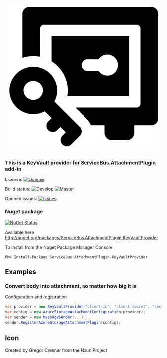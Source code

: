 ![Icon](https://github.com/SeanFeldman/ServiceBus.AttachmentPlugin.KeyVaultProvider/blob/master/images/project-icon.png)

### This is a KeyVault provider for  [ServiceBus.AttachmentPlugin](https://github.com/SeanFeldman/ServiceBus.AttachmentPlugin) add-in

License: [![License](https://img.shields.io/github/license/mashape/apistatus.svg)](https://github.com/SeanFeldman/ServiceBus.AttachmentPlugin.KeyVaultProvider/blob/master/LICENSE)

Build status: [![Develop](https://img.shields.io/appveyor/ci/seanfeldman/ServiceBus-AttachmentPlugin-KeyVaultProvider/master.svg?style=flat-square)](https://ci.appveyor.com/project/seanfeldman/ServiceBus-AttachmentPlugin) [![Master](https://img.shields.io/appveyor/ci/seanfeldman/ServiceBus-AttachmentPlugin/master.svg?style=flat-square)](https://ci.appveyor.com/project/seanfeldman/ServiceBus-AttachmentPlugin-KeyVaultProvider) 

Opened issues: [![Issues](https://img.shields.io/github/issues-raw/badges/shields/website.svg)](https://github.com/SeanFeldman/ServiceBus.AttachmentPlugin.KeyVaultProvider)

### Nuget package

[![NuGet Status](https://buildstats.info/nuget/ServiceBus.AttachmentPlugin.KeyVaultProvider?includePreReleases=true)](https://www.nuget.org/packages/ServiceBus.AttachmentPlugin.KeyVaultProvider/)

Available here http://nuget.org/packages/ServiceBus.AttachmentPlugin.KeyVaultProvider

To Install from the Nuget Package Manager Console 
    
    PM> Install-Package ServiceBus.AttachmentPlugin.KeyVaultProvider

## Examples

### Convert body into attachment, no matter how big it is

Configuration and registration

```c#
var provider = new KeyVaultProvider("client-id", "client-secret", "secret-identifier");
var config = new AzureStorageAttachmentConfiguration(provider);
var sender = new MessageSender(...);
sender.RegisterAzureStorageAttachmentPlugin(config);
```

## Icon

Created by Gregor Cresnar from the Noun Project